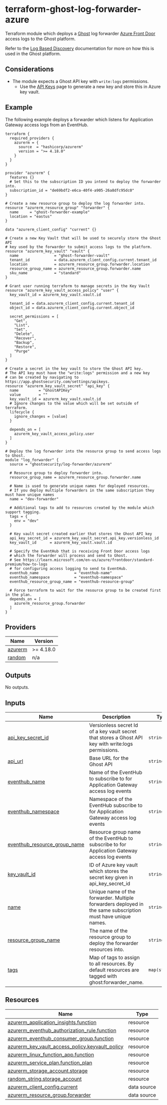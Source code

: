 # terraform-ghost-log-forwarder-azure
Terraform module which deploys a [Ghost](https://ghostsecurity.com/) log forwarder [Azure Front Door](https://learn.microsoft.com/en-us/azure/frontdoor/standard-premium/how-to-logs) access logs to the Ghost platform.

Refer to the [Log Based Discovery](https://docs.ghostsecurity.com/en/articles/10618998-log-based-api-discovery-azure) documentation for more on how this is used in the Ghost platform.

## Considerations
- The module expects a Ghost API key with `write:logs` permissions.
    - Use the [API Keys](https://app.ghostsecurity.com/settings/apikeys) page to generate a new key and store this in Azure key vault.

<!-- BEGIN_TF_DOCS -->
## Example
The following example deploys a forwarder which listens for Application Gateway access logs from an EventHub.

```hcl
terraform {
  required_providers {
    azurerm = {
      source  = "hashicorp/azurerm"
      version = ">= 4.18.0"
    }
  }
}

provider "azurerm" {
  features {}
  # Set this to the subscription ID you intend to deploy the forwarder into.
  subscription_id = "de69bdf2-e6ca-40f4-a905-26a8dfc95dc0"
}

# Create a new resource group to deploy the log forwarder into.
resource "azurerm_resource_group" "forwarder" {
  name     = "ghost-forwarder-example"
  location = "eastus"
}

data "azurerm_client_config" "current" {}

# Create a new Key Vault that will be used to securely store the Ghost API
# key used by the forwarder to submit access logs to the platform.
resource "azurerm_key_vault" "vault" {
  name                = "ghost-forwarder-vault"
  tenant_id           = data.azurerm_client_config.current.tenant_id
  location            = azurerm_resource_group.forwarder.location
  resource_group_name = azurerm_resource_group.forwarder.name
  sku_name            = "standard"
}

# Grant user running terraform to manage secrets in the Key Vault
resource "azurerm_key_vault_access_policy" "user" {
  key_vault_id = azurerm_key_vault.vault.id

  tenant_id = data.azurerm_client_config.current.tenant_id
  object_id = data.azurerm_client_config.current.object_id

  secret_permissions = [
    "Get",
    "List",
    "Set",
    "Delete",
    "Recover",
    "Backup",
    "Restore",
    "Purge"
  ]
}

# Create a secret in the key vault to store the Ghost API key.
# The API key must have the "write:logs" permission and a new key
# can be created by navigating to https://app.ghostsecurity.com/settings/apikeys.
resource "azurerm_key_vault_secret" "api_key" {
  name         = "GhostAPIKey"
  value        = ""
  key_vault_id = azurerm_key_vault.vault.id
  # Ignore changes to the value which will be set outside of terraform.
  lifecycle {
    ignore_changes = [value]
  }

  depends_on = [
    azurerm_key_vault_access_policy.user
  ]
}

# Deploy the log forwarder into the resource group to send access logs to Ghost.
module "log_forwarder" {
  source = "ghostsecurity/log-forwarder/azurerm"

  # Resource group to deploy forwarder into.
  resource_group_name = azurerm_resource_group.forwarder.name

  # Name is used to generate unique names for deployed resources.
  # If you deploy multiple forwarders in the same subscription they must have unique names
  name = "dev-forwarder"

  # Additional tags to add to resources created by the module which support tagging.
  tags = {
    env = "dev"
  }

  # Key vault secret created earlier that stores the Ghost API key
  api_key_secret_id = azurerm_key_vault_secret.api_key.versionless_id
  key_vault_id      = azurerm_key_vault.vault.id

  # Specify the EventHub that is receiving Front Door access logs
  # which the forwarder will process and send to Ghost.
  # See https://learn.microsoft.com/en-us/azure/frontdoor/standard-premium/how-to-logs
  # for configuring access logging to send to EventHub.
  eventhub_name                = "eventhub-name"
  eventhub_namespace           = "eventhub-namespace"
  eventhub_resource_group_name = "eventhub-resource-group"

  # Force terraform to wait for the resource group to be created first in the plan.
  depends_on = [
    azurerm_resource_group.forwarder
  ]
}
```
## Providers

| Name | Version |
|------|---------|
| <a name="provider_azurerm"></a> [azurerm](#provider\_azurerm) | >= 4.18.0 |
| <a name="provider_random"></a> [random](#provider\_random) | n/a |

## Outputs

No outputs.

## Inputs

| Name | Description | Type | Default | Required |
|------|-------------|------|---------|:--------:|
| <a name="input_api_key_secret_id"></a> [api\_key\_secret\_id](#input\_api\_key\_secret\_id) | Versionless secret Id of a key vault secret that stores a Ghost API key with write:logs permissions. | `string` | n/a | yes |
| <a name="input_api_url"></a> [api\_url](#input\_api\_url) | Base URL for the Ghost API | `string` | `"https://api.ghostsecurity.com"` | no |
| <a name="input_eventhub_name"></a> [eventhub\_name](#input\_eventhub\_name) | Name of the EventHub to subscribe to for Application Gateway access log events | `string` | n/a | yes |
| <a name="input_eventhub_namespace"></a> [eventhub\_namespace](#input\_eventhub\_namespace) | Namespace of the EventHub subscribe to for Application Gateway access log events | `string` | n/a | yes |
| <a name="input_eventhub_resource_group_name"></a> [eventhub\_resource\_group\_name](#input\_eventhub\_resource\_group\_name) | Resource group name of the EventHub to subscribe to for Application Gateway access log events | `string` | n/a | yes |
| <a name="input_key_vault_id"></a> [key\_vault\_id](#input\_key\_vault\_id) | ID of Azure key vault which stores the secret key given in api\_key\_secret\_id | `string` | n/a | yes |
| <a name="input_name"></a> [name](#input\_name) | Unique name of the forwarder. Multiple forwarders deployed in the same subscription must have unique names. | `string` | n/a | yes |
| <a name="input_resource_group_name"></a> [resource\_group\_name](#input\_resource\_group\_name) | The name of the resource group to deploy the forwarder resources into. | `string` | n/a | yes |
| <a name="input_tags"></a> [tags](#input\_tags) | Map of tags to assign to all resources. By default resources are tagged with ghost:forwarder\_name. | `map(string)` | `{}` | no |

## Resources

| Name | Type |
|------|------|
| [azurerm_application_insights.function](https://registry.terraform.io/providers/hashicorp/azurerm/latest/docs/resources/application_insights) | resource |
| [azurerm_eventhub_authorization_rule.function](https://registry.terraform.io/providers/hashicorp/azurerm/latest/docs/resources/eventhub_authorization_rule) | resource |
| [azurerm_eventhub_consumer_group.function](https://registry.terraform.io/providers/hashicorp/azurerm/latest/docs/resources/eventhub_consumer_group) | resource |
| [azurerm_key_vault_access_policy.keyvault_policy](https://registry.terraform.io/providers/hashicorp/azurerm/latest/docs/resources/key_vault_access_policy) | resource |
| [azurerm_linux_function_app.function](https://registry.terraform.io/providers/hashicorp/azurerm/latest/docs/resources/linux_function_app) | resource |
| [azurerm_service_plan.function_plan](https://registry.terraform.io/providers/hashicorp/azurerm/latest/docs/resources/service_plan) | resource |
| [azurerm_storage_account.storage](https://registry.terraform.io/providers/hashicorp/azurerm/latest/docs/resources/storage_account) | resource |
| [random_string.storage_account](https://registry.terraform.io/providers/hashicorp/random/latest/docs/resources/string) | resource |
| [azurerm_client_config.current](https://registry.terraform.io/providers/hashicorp/azurerm/latest/docs/data-sources/client_config) | data source |
| [azurerm_resource_group.forwarder](https://registry.terraform.io/providers/hashicorp/azurerm/latest/docs/data-sources/resource_group) | data source |
<!-- END_TF_DOCS -->
